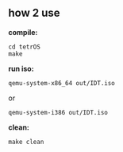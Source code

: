 ## how 2 use <br/>

**compile:**
```
cd tetrOS
make
```

**run iso:**
```
qemu-system-x86_64 out/IDT.iso
```
or
```
qemu-system-i386 out/IDT.iso
```
**clean:**
```
make clean
```
